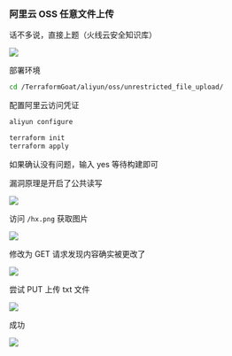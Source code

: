 ### 阿里云 OSS 任意文件上传

话不多说，直接上题（火线云安全知识库）

![](https://pic1.imgdb.cn/item/68a2cc6858cb8da5c82e10b9.png)

部署环境

```sh
cd /TerraformGoat/aliyun/oss/unrestricted_file_upload/
```

配置阿里云访问凭证

```sh
aliyun configure
```

```sh
terraform init
terraform apply
```

如果确认没有问题，输入 yes 等待构建即可

漏洞原理是开启了公共读写

![](https://pic1.imgdb.cn/item/68a40f3658cb8da5c8368ec3.png)

访问 `/hx.png` 获取图片

![](https://pic1.imgdb.cn/item/68a2e44058cb8da5c82f1071.png)

修改为 GET 请求发现内容确实被更改了

![](https://pic1.imgdb.cn/item/68a2e46958cb8da5c82f135f.png)

尝试 PUT 上传 txt 文件

![](https://pic1.imgdb.cn/item/68a3f49b58cb8da5c83583a8.png)

成功

![](https://pic1.imgdb.cn/item/68a3f4c058cb8da5c835859d.png)
